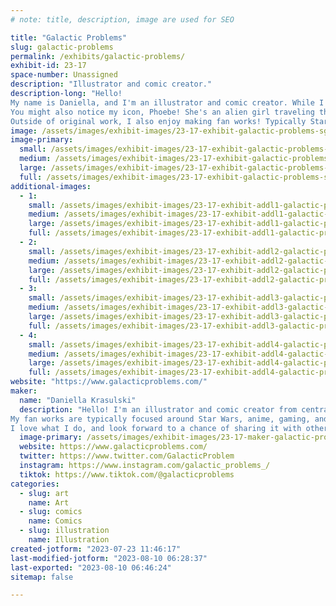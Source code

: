 ```yaml
---
# note: title, description, image are used for SEO

title: "Galactic Problems"
slug: galactic-problems
permalink: /exhibits/galactic-problems/
exhibit-id: 23-17
space-number: Unassigned
description: "Illustrator and comic creator."
description-long: "Hello!
My name is Daniella, and I'm an illustrator and comic creator. While I make a variety of work, my main passion right now is my original comic series, Galactic Problems. The comic follows a group of private investigators solving mysteries across the galaxy.
You might also notice my icon, Phoebe! She's an alien girl traveling the stars, and I draw her adventures. 
Outside of original work, I also enjoy making fan works! Typically Star Wars, anime, gaming, or whatever else I'm passionate about."
image: /assets/images/exhibit-images/23-17-exhibit-galactic-problems-sgfastfood-final-website-large.png
image-primary: 
  small: /assets/images/exhibit-images/23-17-exhibit-galactic-problems-sgfastfood-final-website-small.png
  medium: /assets/images/exhibit-images/23-17-exhibit-galactic-problems-sgfastfood-final-website-medium.png
  large: /assets/images/exhibit-images/23-17-exhibit-galactic-problems-sgfastfood-final-website-large.png
  full: /assets/images/exhibit-images/23-17-exhibit-galactic-problems-sgfastfood-final-website-full.png
additional-images: 
  - 1:
    small: /assets/images/exhibit-images/23-17-exhibit-addl1-galactic-problems-mercury-final-posting-small.png
    medium: /assets/images/exhibit-images/23-17-exhibit-addl1-galactic-problems-mercury-final-posting-medium.png
    large: /assets/images/exhibit-images/23-17-exhibit-addl1-galactic-problems-mercury-final-posting-large.png
    full: /assets/images/exhibit-images/23-17-exhibit-addl1-galactic-problems-mercury-final-posting-full.png
  - 2:
    small: /assets/images/exhibit-images/23-17-exhibit-addl2-galactic-problems-pearlspacegirl-posting-small.png
    medium: /assets/images/exhibit-images/23-17-exhibit-addl2-galactic-problems-pearlspacegirl-posting-medium.png
    large: /assets/images/exhibit-images/23-17-exhibit-addl2-galactic-problems-pearlspacegirl-posting-large.png
    full: /assets/images/exhibit-images/23-17-exhibit-addl2-galactic-problems-pearlspacegirl-posting-full.png
  - 3:
    small: /assets/images/exhibit-images/23-17-exhibit-addl3-galactic-problems-riddle-teaparty-final-small-small.png
    medium: /assets/images/exhibit-images/23-17-exhibit-addl3-galactic-problems-riddle-teaparty-final-small-medium.png
    large: /assets/images/exhibit-images/23-17-exhibit-addl3-galactic-problems-riddle-teaparty-final-small-large.png
    full: /assets/images/exhibit-images/23-17-exhibit-addl3-galactic-problems-riddle-teaparty-final-small-full.png
  - 4:
    small: /assets/images/exhibit-images/23-17-exhibit-addl4-galactic-problems-tech-sad-final-posting-small.png
    medium: /assets/images/exhibit-images/23-17-exhibit-addl4-galactic-problems-tech-sad-final-posting-medium.png
    large: /assets/images/exhibit-images/23-17-exhibit-addl4-galactic-problems-tech-sad-final-posting-large.png
    full: /assets/images/exhibit-images/23-17-exhibit-addl4-galactic-problems-tech-sad-final-posting-full.png
website: "https://www.galacticproblems.com/"
maker: 
  name: "Daniella Krasulski"
  description: "Hello! I'm an illustrator and comic creator from central Florida. I make a variety of work; including original illustrations, comics, and fan works. My original content is a mix of artwork showcasing my original characters, and a comic series called Galactic Problems. The comic follows private investigators solving mysteries across the galaxy. 
My fan works are typically focused around Star Wars, anime, gaming, and whatever else I'm passionate about at the time. 
I love what I do, and look forward to a chance of sharing it with others!"
  image-primary: /assets/images/exhibit-images/23-17-maker-galactic-problems-icon-medium.jpg
  website: https://www.galacticproblems.com/
  twitter: https://www.twitter.com/GalacticProblem
  instagram: https://www.instagram.com/galactic_problems_/
  tiktok: https://www.tiktok.com/@galacticproblems
categories: 
  - slug: art
    name: Art
  - slug: comics
    name: Comics
  - slug: illustration
    name: Illustration
created-jotform: "2023-07-23 11:46:17"
last-modified-jotform: "2023-08-10 06:28:37"
last-exported: "2023-08-10 06:46:24"
sitemap: false

---
```

